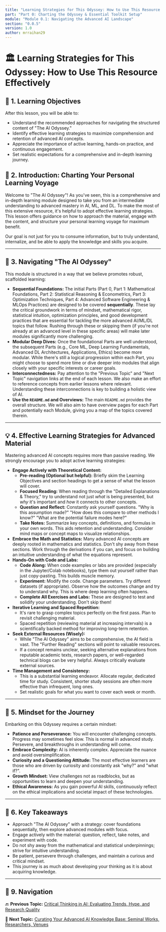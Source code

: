 ```yaml
---
title: "Learning Strategies for This Odyssey: How to Use This Resource Effectively"
part: "Part 0: Charting the Odyssey & Essential Toolkit Setup"
module: "Module 0.1: Navigating the Advanced AI Landscape"
section: "0.0.5"
version: 1.0
author: mrraihan29
---
```


# 🏛️ Learning Strategies for This Odyssey: How to Use This Resource Effectively

## 🎯 1. Learning Objectives

After this lesson, you will be able to:

- Understand the recommended approaches for navigating the structured content of "The AI Odyssey."
- Identify effective learning strategies to maximize comprehension and retention of advanced AI concepts.
- Appreciate the importance of active learning, hands-on practice, and continuous engagement.
- Set realistic expectations for a comprehensive and in-depth learning journey.

## 🚀 2. Introduction: Charting Your Personal Learning Voyage

Welcome to "The AI Odyssey"! As you've seen, this is a comprehensive and in-depth learning module designed to take you from an intermediate understanding to advanced mastery in AI, ML, and DL. To make the most of this extensive resource, it's helpful to adopt effective learning strategies. This lesson offers guidance on how to approach the material, engage with the content, and structure your personal learning voyage for maximum benefit.

Our goal is not just for you to consume information, but to truly understand, internalize, and be able to apply the knowledge and skills you acquire.

---

## 🧭 3. Navigating "The AI Odyssey"

This module is structured in a way that we believe promotes robust, scaffolded learning:

- **Sequential Foundations:** The initial Parts (Part 0, Part 1: Mathematical Foundations, Part 2: Statistical Reasoning & Econometrics, Part 3: Optimization Techniques, Part 4: Advanced Software Engineering & MLOps Practices) are designed to be covered **sequentially**. These lay the critical groundwork in terms of mindset, mathematical rigor, statistical intuition, optimization principles, and good development practices that are essential for tackling the more advanced AI/ML/DL topics that follow. Rushing through these or skipping them (if you're not already at an advanced level in these specific areas) will make later modules significantly more challenging.
- **Modular Deep Dives:** Once the foundational Parts are well understood, the subsequent Parts (e.g., Core ML, Deep Learning Fundamentals, Advanced DL Architectures, Applications, Ethics) become more modular. While there's still a logical progression within each Part, you might choose to spend more time or dive deeper into modules that align closely with your specific interests or career goals.
- **Interconnectedness:** Pay attention to the "Previous Topic" and "Next Topic" navigation links at the end of each lesson. We also make an effort to reference concepts from earlier lessons where relevant. Understanding these interconnections is key to building a holistic view of AI.
- **Use the `README.md` and Overviews:** The main `README.md` provides the overall structure. We will also aim to have overview pages for each Part and potentially each Module, giving you a map of the topics covered therein.

---

## 💡 4. Effective Learning Strategies for Advanced Material

Mastering advanced AI concepts requires more than passive reading. We strongly encourage you to adopt active learning strategies:

- **Engage Actively with Theoretical Content:**
  - **Pre-reading (Optional but helpful):** Briefly skim the Learning Objectives and section headings to get a sense of what the lesson will cover.
  - **Focused Reading:** When reading through the "Detailed Explanations & Theory," try to understand not just _what_ is being presented, but _why_ it's important and _how_ it connects to other concepts.
  - **Question and Reflect:** Constantly ask yourself questions. "Why is this assumption made?" "How does this compare to other methods I know?" "What are the potential failure modes here?"
  - **Take Notes:** Summarize key concepts, definitions, and formulas in your own words. This aids retention and understanding. Consider mind maps or concept maps to visualize relationships.
- **Embrace the Math and Statistics:** Many advanced AI concepts are deeply rooted in mathematics and statistics. Don't shy away from these sections. Work through the derivations if you can, and focus on building an intuitive understanding of what the equations represent.
- **Hands-On with Code and Labs:**
  - **Code Along:** When code examples or labs are provided (especially in the Jupyter/Colab notebooks), type them out yourself rather than just copy-pasting. This builds muscle memory.
  - **Experiment:** Modify the code. Change parameters. Try different datasets (if appropriate). Observe how the outcomes change and try to understand why. This is where deep learning often happens.
  - **Complete All Exercises and Labs:** These are designed to test and solidify your understanding. Don't skip them!
- **Iterative Learning and Spaced Repetition:**
  - It's rare to grasp complex topics perfectly on the first pass. Plan to revisit challenging material.
  - Spaced repetition (reviewing material at increasing intervals) is a scientifically backed method for improving long-term retention.
- **Seek External Resources (Wisely):**
  - While "The AI Odyssey" aims to be comprehensive, the AI field is vast. The "Further Reading" sections will point to valuable resources.
  - If a concept remains unclear, seeking alternative explanations from reputable academic texts, research papers, or well-regarded technical blogs can be very helpful. Always critically evaluate external sources.
- **Time Management and Consistency:**
  - This is a substantial learning endeavor. Allocate regular, dedicated time for study. Consistent, shorter study sessions are often more effective than infrequent, long ones.
  - Set realistic goals for what you want to cover each week or month.

---

## 💪 5. Mindset for the Journey

Embarking on this Odyssey requires a certain mindset:

- **Patience and Perseverance:** You will encounter challenging concepts. Progress may sometimes feel slow. This is normal in advanced study. Persevere, and breakthroughs in understanding will come.
- **Embrace Complexity:** AI is inherently complex. Appreciate the nuance and avoid oversimplification.
- **Curiosity and a Questioning Attitude:** The most effective learners are those who are driven by curiosity and constantly ask "why?" and "what if?".
- **Growth Mindset:** View challenges not as roadblocks, but as opportunities to learn and deepen your understanding.
- **Ethical Awareness:** As you gain powerful AI skills, continuously reflect on the ethical implications and societal impact of these technologies.

---

## 🔑 6. Key Takeaways

- Approach "The AI Odyssey" with a strategy: cover foundations sequentially, then explore advanced modules with focus.
- Engage actively with the material: question, reflect, take notes, and experiment with code.
- Do not shy away from the mathematical and statistical underpinnings; strive for intuitive understanding.
- Be patient, persevere through challenges, and maintain a curious and critical mindset.
- This journey is as much about developing your thinking as it is about acquiring knowledge.

---

## 🔗 9. Navigation

🔙 **Previous Topic:** [Critical Thinking in AI: Evaluating Trends, Hype, and Research Quality](0_0_4_Critical_Thinking_in_AI_Evaluating_Trends_Hype_and_Research_Quality.md)

🔗 **Next Topic:** [Curating Your Advanced AI Knowledge Base: Seminal Works, Researchers, Venues](0_0_6_Curating_Your_Advanced_AI_Knowledge_Base_Seminal_Works_Researchers_Venues.md)
